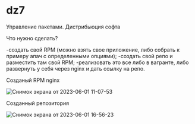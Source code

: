 # dz7
Управление пакетами. Дистрибьюция софта 

Что нужно сделать?

-создать свой RPM (можно взять свое приложение, либо собрать к примеру апач с определенными опциями);
-создать свой репо и разместить там свой RPM;
-реализовать это все либо в вагранте, либо развернуть у себя через nginx и дать ссылку на репо.

Созданый RPM nginx

![Снимок экрана от 2023-06-01 11-07-53](https://github.com/otus-avi/dz7/assets/123792073/e20dabe2-c5bb-4a23-9fab-a3942446c7cc)

Созданный репозитория

![Снимок экрана от 2023-06-01 16-56-23](https://github.com/otus-avi/dz7/assets/123792073/028a9dd0-4074-44c1-a45e-dd87fc167f62)

